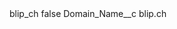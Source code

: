 <?xml version="1.0" encoding="UTF-8"?>
<CustomMetadata xmlns="http://soap.sforce.com/2006/04/metadata" xmlns:xsi="http://www.w3.org/2001/XMLSchema-instance" xmlns:xsd="http://www.w3.org/2001/XMLSchema">
    <label>blip_ch</label>
    <protected>false</protected>
    <values>
        <field>Domain_Name__c</field>
        <value xsi:type="xsd:string">blip.ch</value>
    </values>
</CustomMetadata>
